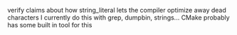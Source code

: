 verify claims about how string_literal lets the compiler optimize away dead characters
I currently do this with grep, dumpbin, strings... CMake probably has some built in tool
for this
